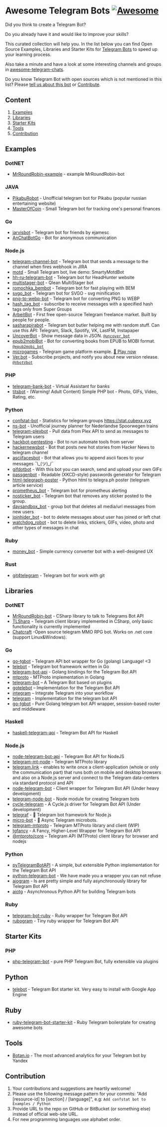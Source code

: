 # Awesome Telegram Bots [![Awesome](https://cdn.rawgit.com/sindresorhus/awesome/d7305f38d29fed78fa85652e3a63e154dd8e8829/media/badge.svg)](https://github.com/sindresorhus/awesome)

Did you think to create a Telegram Bot?

Do you already have it and would like to improve your skills?

This curated collection will help you. In the list below you can find Open Source Examples, Libraries and Starter Kits for [Telegram Bots](https://telegram.org/blog/bot-revolution) to speed up your learning process.

Also take a minute and have a look at some interesting channels and groups in [awesome-telegram-chats](https://github.com/A-gambit/awesome-telegram-chats).

Do you know Telegram Bot with open sources which is not mentioned in this list? Please [tell us about this bot](https://github.com/DenisIzmaylov/awesome-telegram-bots/issues/new) or [Contribute](https://github.com/DenisIzmaylov/awesome-telegram-bots#contribution).

## Content

1. [Examples](#examples)
2. [Libraries](#libraries)
3. [Starter Kits](#starter-kits)
4. [Tools](#tools)
5. [Contribution](#contribution)

## Examples

### DotNET

+ [MrRoundRobin-example](https://github.com/MrRoundRobin/telegram.bot.examples) - example MrRoundRobin-bot

### JAVA

+ [PikabuRobot](https://github.com/futurobot/PikabuRobot) - Unofficial telegram bot for Pikabu (popular russian entertaining website)
+ [MasterOfCoin](https://github.com/Brimill/MasterOfCoin) - Small Telegram bot for tracking one's personal finances

### Go

+ [jarvisbot](https://github.com/ejamesc/jarvisbot) - Telegram bot for friends by ejamesc
+ [AnChatBotGo](https://github.com/Perkovec/AnChatBotGo) - Bot for anonymous communication

### Node.js

+ [telegram-channel-bot](https://github.com/A11oW/telegramChannelBot) - Telegram bot that sends a message to the channel when fires webhook in JIRA
+ [motd](https://github.com/mikhail-angelov/telegram-bot-motd) - Small Telegram bot, live demo: SmartyMotdBot
+ [hh-ru-telegram-bot](https://github.com/Pterko/hh-ru-telegram-bot) - Telegram bot for HeadHunter website
+ [multistager-bot](https://github.com/Qlean/multistager-bot) - Qlean MultiStager bot
+ [romochka_bembot](https://github.com/maksugr/romochka_bembot) - Telegram bot for fast playing with BEM
+ [svgo_bot](https://github.com/maksugr/svgo_bot) - Telegram bot for SVGO - svg minification
+ [png-to-webp-bot](https://github.com/Grebenschikov/pngtowebpbot) - Telegram bot for converting PNG to WEBP
+ [hash_tag_bot](https://github.com/SerjoPepper/hash_tag_bot) - subscribe to receive messages with a specified hash tags only from Super Groups
+ [ArbeitBot](https://github.com/ArbeitBot/ArbeitBot) - First free open-source Telegram freelance market. Built by people for people.
+ [sasharapirabot](https://github.com/mnsrv/sasharapirabot) - Telegram bot butler helping me with random stuff. Can use this API: Telegram, Slack, Spotify, VK, LastFM, Instapaper
+ [UncoverBot](https://uncover.now.sh/_src) - Show message data in JSON. [`@uncover_bot`](https://telegram.me/uncover)
+ [epub2mobiBot](https://epub2mobi.now.sh/_src) - Bot for converting books from EPUB to MOBI format. [`@epub2mobi_bot`](https://telegram.me/epub2mobi_bot)
+ [microgames](https://github.com/telegraf/microgames) - Telegram game platform example. [🐸 Play now](https://telegram.me/microgamesbot)
+ [Ver.bot](https://github.com/RPing/Ver.bot) - Subscribe projects, and notify you about new version release. [`@VbotVbot`](https://telegram.me/VbotVbot)


### PHP

+ [telegram-bank-bot](https://github.com/alimbekovKZ/telegrambankbot) - Virtual Assistant for banks
+ [titsbot](https://github.com/kefzce/titsbot) - (Warning! Adult Content) Simple PHP bot - Photo, GIFs, Video, Rating, etc.

### Python

+ [confstat-bot](https://github.com/CubexX/confstat-bot) - Statistics for telegram groups https://stat.cubexx.xyz
+ [ns-bot](https://github.com/eigenein/ns-bot) - Unofficial journey planner for Nederlandse Spoorwegen trains
+ [telegram-plexbot](https://github.com/brownsmart/telegram-plexbot) - Pull data from Plex API to send as messages to Telegram users
+ [hackbot-pentesting](https://github.com/arbazkiraak/hackbot) - Bot to run automate tools from server
+ [hackernewsbot](https://github.com/phil-r/hackernewsbot) - Bot that posts new hot stories from Hacker News to telegram channel
+ [asciifacesbot](https://github.com/phil-r/asciifacesbot) -  Bot that allows you to append ascii faces to your messages ¯\\\_(ツ)\_/¯
+ [gifdotbot](https://github.com/b00bl1k/gifdotbot) - With this bot you can search, send and upload your own GIFs
+ [passgenbot](https://github.com/MasterGroosha/telegram-xkcd-password-generator) - Readable (XKCD-style) passwords generator for Telegram
+ [html-telegraph-poster](https://github.com/mercuree/html-telegraph-poster) - Python html to telegra.ph poster (telegram article service)
+ [prometheus_bot](https://github.com/inCaller/prometheus_bot) - Telegram bot for prometheus alerting
+ [nosticker_bot](https://github.com/lorien/nosticker_bot) - Telegram bot that removes any sticker posted to the group.
+ [daysandbox_bot](https://github.com/lorien/daysandbox_bot) - group bot that deletes all media/url messages from new users
+ [joinhider_bot](https://github.com/lorien/joinhider_bot) - bot to delete messages about user has joined or left chat
+ [watchdog_robot](https://github.com/lorien/watchdog_robot) - bot to delete links, stickers, GIFs, video, photo and other types of messages in chat

### Ruby

+ [money_bot](https://github.com/m4rr/money_bot) - Simple currency converter bot with a well-designed UX

### Rust
+ [git4telegram](https://github.com/friktor/git4telegram) - Telegram bot for work with git

## Libraries

### DotNET

+ [MrRoundRobin-bot](https://github.com/MrRoundRobin/telegram.bot) - CSharp library to talk to Telegrams Bot API
+ [TLSharp](https://github.com/sochix/TLSharp) - Telegram client library implemented in CSharp, only basic functionality is currently implemented
+ [Chatcraft](https://github.com/Aecid/Chatcraft) -Open source telegram MMO RPG bot. Works on .net core (support Linux&Windows).

### Go

+ [go-tgbot](https://github.com/rockneurotiko/go-tgbot) - Telegram API bot wrapper for Go (golang) Language! <3
+ [telebot](https://github.com/tucnak/telebot) - Telegram bot framework written in Go
+ [telegram-bot-api](https://github.com/go-telegram-bot-api/telegram-bot-api) - Golang bindings for the Telegram Bot API
+ [mtproto](https://github.com/sdidyk/mtproto) - MTProto implementation in Golang
+ [telegram-bot](https://github.com/yagop/telegram-bot) – A Telegram Bot based on plugins
+ [gotelebot](https://github.com/eternnoir/gotelebot) – Implementation for the Telegram Bot API
+ [integram](https://github.com/Requilence/integram) – Integrate Telegram into your workflow
+ [telegram](https://github.com/bot-api/telegram) - Implementation for the telegram bot API
+ [go-tgbot](https://github.com/olebedev/go-tgbot) - Pure Golang telegram bot API wrapper, session-based router and middleware

### Haskell

+ [haskell-telegram-api](https://github.com/klappvisor/haskell-telegram-api) - Telegram Bot API for Haskell

### Node.js

+ [node-telegram-bot-api](https://github.com/yagop/node-telegram-bot-api) - Telegram Bot API for NodeJS
+ [telegram-mt-node](https://github.com/enricostara/telegram-mt-node) - Telegram MTProto library
+ [telegram.link](https://github.com/enricostara/telegram.link) - enables to write once a client-application (whole or only the communication part) that runs both on mobile and desktop browsers and also on a Node.js server and connect to the Telegram data-centers via standard protocol and API
+ [node-telegram-bot](https://github.com/depoio/node-telegram-bot) - Client wrapper for Telegram Bot API (Under heavy development)
+ [telegram-node-bot](https://github.com/naltox/telegram-node-bot) - Node module for creating Telegram bots
+ [cycle-telegram](https://github.com/goodmind/cycle-telegram) - A Cycle.js driver for Telegram Bot API (Under development)
+ [telegraf](https://github.com/telegraf/telegraf) - 📢 Telegram bot framework for Node.js
+ [micro-bot](https://github.com/telegraf/micro-bot) - 🤖 Async Telegram microbots.
+ [telegram-mtproto](https://github.com/zerobias/telegram-mtproto) - Telegram MTProto library and client (WIP)
+ [tgfancy](https://github.com/GochoMugo/tgfancy) - A Fancy, Higher-Level Wrapper for Telegram Bot API
+ [@mtproto/core](https://github.com/alik0211/mtproto-core) – Telegram API (MTProto) client library for browser and nodejs

### Python

+ [pyTelegramBotAPI](https://github.com/eternnoir/pyTelegramBotAPI) - A simple, but extensible Python implementation for the Telegram Bot API
+ [python-telegram-bot](https://github.com/python-telegram-bot/python-telegram-bot) - We have made you a wrapper you can not refuse
+ [aiogram](https://github.com/aiogram/aiogram) - Is are pretty simple and fully asynchronously library for Telegram Bot API
+ [aiotg](https://pypi.python.org/pypi/aiotg/0.7.16) - Asynchronous Python API for building Telegram bots

### Ruby

+ [telegram-bot-ruby](https://github.com/atipugin/telegram-bot-ruby) - Ruby wrapper for Telegram Bot API
+ [rubogram](https://github.com/4ndv/rubogram) - Tiny ruby wrapper for Telegram Bot API

## Starter Kits

### PHP

+ [php-telegram-bot](https://github.com/akalongman/php-telegram-bot) - pure PHP Telegram Bot, fully extensible via plugins

## Python

+ [telebot](https://github.com/yukuku/telebot) - Telegram Bot starter kit. Very easy to install with Google App Engine

## Ruby

+ [ruby-telegram-bot-starter-kit](https://github.com/MaximAbramchuck/ruby-telegram-bot-starter-kit) - Ruby Telegram boilerplate for creating awesome bots

## Tools

+ [Botan.io](http://botan.io/) - The most advanced analytics for your Telegram bot by Yandex

## Contribution

1. Your contributions and suggestions are heartily welcome!
2. Please use the following message pattern for your commits: "Add [resource-id] to [section] / [language]", e.g:
   ```Add confstat bot to Examples / Python```
3. Provide URL to the repo on GitHub or BitBucket (or something else) instead of official web-site URL.
4. For new programming languages use alphabet order.
